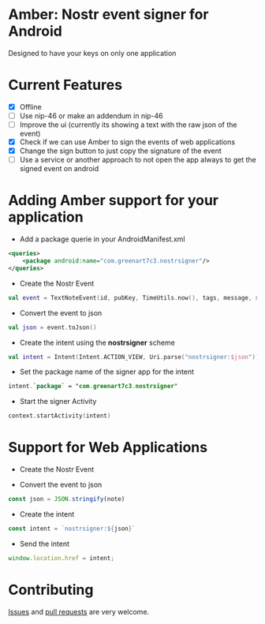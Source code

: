 # Amber: Nostr event signer for Android

Designed to have your keys on only one application

# Current Features

- [x] Offline
- [ ] Use nip-46 or make an addendum in nip-46
- [ ] Improve the ui (currently its showing a text with the raw json of the event)
- [x] Check if we can use Amber to sign the events of web applications
- [x] Change the sign button to just copy the signature of the event
- [ ] Use a service or another approach to not open the app always to get the signed event on android

# Adding Amber support for your application

* Add a package querie in your AndroidManifest.xml

```xml
<queries>
    <package android:name="com.greenart7c3.nostrsigner"/>
</queries>
```

* Create the Nostr Event

```kotlin
val event = TextNoteEvent(id, pubKey, TimeUtils.now(), tags, message, signature = "")
```

* Convert the event to json

```kotlin
val json = event.toJson()
```

* Create the intent using the **nostrsigner** scheme

```kotlin
val intent = Intent(Intent.ACTION_VIEW, Uri.parse("nostrsigner:$json"))
```

* Set the package name of the signer app for the intent

```kotlin
intent.`package` = "com.greenart7c3.nostrsigner"
```

* Start the signer Activity

```kotlin
context.startActivity(intent)
```

# Support for Web Applications

* Create the Nostr Event

* Convert the event to json

```js
const json = JSON.stringify(note)
```

* Create the intent

```js
const intent = `nostrsigner:${json}`
```

* Send the intent

```js
window.location.href = intent;
```

# Contributing

[Issues](https://github.com/greenart7c3/Amber/issues) and [pull requests](https://github.com/greenart7c3/Amber/pulls) are very welcome.
